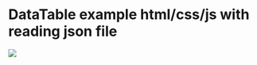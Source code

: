 # DataTable example html/css/js with reading json file
 <img src="https://i.ibb.co/YtYPC44/Screenshot-1.png"></img>
